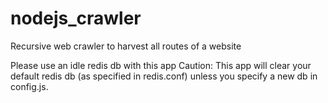 # nodejs_crawler
Recursive web crawler to harvest all routes of a website

Please use an idle redis db with this app
Caution: This app will clear your default redis db (as specified in redis.conf) unless you specify a new db in config.js.
